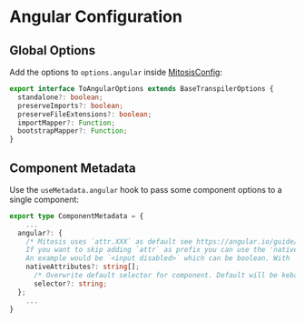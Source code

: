 # Angular Configuration

## Global Options

Add the options to `options.angular` inside [MitosisConfig](https://github.com/BuilderIO/mitosis/blob/main/docs/configuration.md):

```ts
export interface ToAngularOptions extends BaseTranspilerOptions {
  standalone?: boolean;
  preserveImports?: boolean;
  preserveFileExtensions?: boolean;
  importMapper?: Function;
  bootstrapMapper?: Function;
}
```

## Component Metadata

Use the `useMetadata.angular` hook to pass some component options to a single component:

```ts
export type ComponentMetadata = {
    ...
  angular?: {
    /* Mitosis uses `attr.XXX` as default see https://angular.io/guide/attribute-binding.
    If you want to skip adding `attr` as prefix you can use the 'nativeAttributes' array.
    An example would be `<input disabled>` which can be boolean. With `attr` it becomes a string, which is always true.  */
    nativeAttributes?: string[];
      /* Overwrite default selector for component. Default will be kebab case (MyComponent -> my-component) */
      selector?: string;
  };
    ...
}
```
